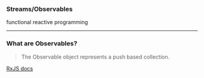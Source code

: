 ### Streams/Observables

functional reactive programming

---

### What are Observables?

> The Observable object represents a push based collection.

[RxJS docs](https://github.com/Reactive-Extensions/RxJS/blob/master/doc/api/core/observable.md)
